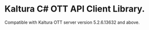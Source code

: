 # Kaltura C# OTT API Client Library.
Compatible with Kaltura OTT server version 5.2.6.13632 and above.
